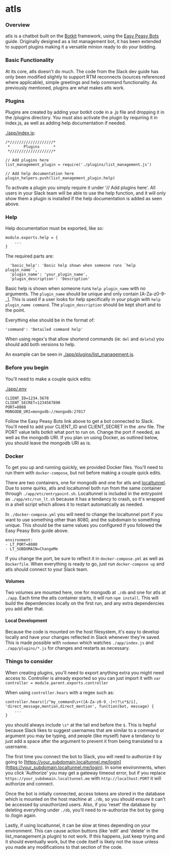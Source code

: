 # atls

### Overview
atls is a chatbot built on the [Botkit](https://www.botkit.ai/) framework, using the [Easy Peasy Bots](https://medium.com/slack-developer-blog/easy-peasy-bots-getting-started-96b65e6049bf) guide. Originally designed as a list management bot, it has been extended to support plugins making it a versatile minion ready to do your bidding.

### Basic Functionality
At its core, atls doesn't do much. The code from the Slack dev guide has only been modified slightly to support RTM reconnects (sources referenced where applicable), simple greetings and help command functionality. As previously mentioned, plugins are what makes atls work.

### Plugins
Plugins are created by adding your botkit code in a .js file and dropping it in the /plugins directory. You must also activate the plugin by requiring it in index.js, as well as adding help documentation if needed.

[./app/index.js](./app/index.js):
```
/*///////////////////*
 *      Plugins      *
 *///////////////////*

// Add plugins here
list_management_plugin = require('./plugins/list_management.js')

// Add help documentation here
plugin_helpers.push(list_management_plugin.help)
```

To activate a plugin you simply require it under '// Add plugins here'. All users in your Slack team will be able to use the help function, and it will only show them a plugin is installed if the help documentation is added as seen above.

### Help
Help documentation must be exported, like so:
```
module.exports.help = {
    ...
}
```

The required parts are:
```
  'basic_help': 'Basic help shown when someone runs `help plugin_name`',
  'plugin_name': 'your_plugin_name',
  'plugin_description': 'Description'
```

Basic help is shown when someone runs `help plugin_name` with no arguments. The `plugin_name` should be unique and only contain [A-Za-z0-9-_]. This is used if a user looks for help specifically in your plugin with `help plugin_name command`. The `plugin_description` should be kept short and to the point.

Everything else should be in the format of:
```
'command': 'Detailed command help'
```

When using regex's that allow shortend commands (ie: `del` and `delete`) you should add both versions to help.

An example can be seen in [./app/plugins/list_management.js](./app/plugins/list_management.js).

### Before you begin
You'll need to make a couple quick edits:

[./app/.env](./app/.env)
```
CLIENT_ID=1234.5678
CLIENT_SECRET=1234567890
PORT=8080
MONGODB_URI=mongodb://mongodb:27017
```

Follow the Easy Peasy Bots link above to get a bot connected to Slack. You'll need to add your CLIENT_ID and CLIENT_SECRET in the .env file. The PORT value tells botkit what port to run on. Change the port if needed, as well as the mongodb URI. If you plan on using Docker, as outlined below, you should leave the mongodb URI as is. 

### Docker
To get you up and running quickly, we provided Docker files. You'll need to run them with `docker-compose`, but not before making a couple quick edits.

There are two containers, one for mongodb and one for atls and [localtunnel](https://localtunnel.me). Due to some quirks, atls and localtunnel both run from the same container through `./app/etc/entrypoint.sh`. Localtunnel is included in the entrypoint as `./app/etc/run_lt.sh` because it has a tendancy to crash, so it's wrapped in a shell script which allows it to restart automatically as needed.

In `./docker-compose.yml` you will need to change the localtunnel port if you want to use something other than 8080, and the  subdomain to something unique. This should be the same values you configured if you followed the Easy Peasy Bots guide above.

```
environment:
- LT_PORT=8080
- LT_SUBDOMAIN=ChangeMe
```

If you change the port, be sure to reflect it in `docker-compose.yml` as well as `Dockerfile`. When everything is ready to go, just run `docker-compose up` and atls should connect to your Slack team.

#### Volumes
Two volumes are mounted here, one for mongodb at `./db` and one for atls at `./app`. Each time the atls container starts, it will run `npm install`. This will build the dependencies locally on the first run, and any extra dependencies you add after that.

#### Local Development
Because the code is mounted on the host filesystem, it's easy to develop locally and have your changes reflected in Slack whenever they're saved. This is made possible with `nodemon` which watches `./app/index.js` and `./app/plugins/*.js` for changes and restarts as necessary.

### Things to consider
When creating plugins, you'll need to export anything extra you might need access to. Controller is already exported so you can just import it with `var controller = module.parent.exports.controller`

When using `controller.hears` with a regex such as:
```
controller.hears([/^my_command\s+([A-Za-z0-9_-]+)?\s*$/i], 'direct_message,mention,direct_mention', function(bot, message) {
    ...
}
```
you should always include `\s*` at the tail end before the `$`. This is hepful because Slack likes to suggest usernames that are similar to a command or argument you may be typing, and people (like myself) have a tendancy to just add a space after the argument to prevent it from being translated to a username.

The first time you connect the bot to Slack, you will need to authorize it by going to [https://your_subdomain.localtunnel.me/login](https://your_subdomain.localtunnel.me/login). In some environments, when you click 'Authorize' you may get a gateway timeout error, but if you replace `https://your_subdomain.localtunnel.me` with `http://localhost:PORT` it will authorize and connect. 

Once the bot is intially connected, access tokens are stored in the database which is mounted on the host machine at `./db`, so you should ensure it can't be accessed by unauthorized users. Also, if you 'reset' the database by deleting everything under `./db`, you'll need to re-authorize the bot by going to /login again.

Lastly, if using localtunnel, it can be slow at times depending on your environment. This can cause action buttons (like 'edit' and 'delete' in the list_management.js plugin) to not work. If this happens, just keep trying and it should eventually work, but the code itself is likely not the issue unless you made any modifications to that section of the code.

